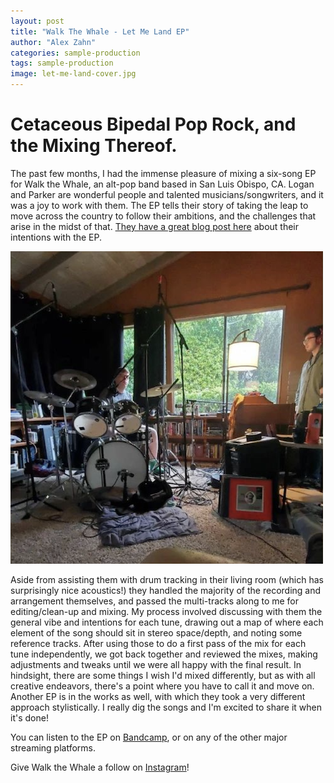 ```yaml
---
layout: post
title: "Walk The Whale - Let Me Land EP"
author: "Alex Zahn"
categories: sample-production
tags: sample-production
image: let-me-land-cover.jpg
---
```


# Cetaceous Bipedal Pop Rock, and the Mixing Thereof.

The past few months, I had the immense pleasure of mixing a six-song EP for Walk the Whale, an alt-pop band based in San Luis Obispo, CA. Logan and Parker are wonderful people and talented musicians/songwriters, and it was a joy to work with them. The EP tells their story of taking the leap to move across the country to follow their ambitions, and the challenges that arise in the midst of that. [They have a great blog post here](https://www.walkthewhale.com/blog-news/let-me-land-ep) about their intentions with the EP. 

![alt text](assets/img/let-me-land-drum-tracking.png "Love that vaulted ceiling.")

Aside from assisting them with drum tracking in their living room (which has surprisingly nice acoustics!) they handled the majority of the recording and arrangement themselves, and passed the multi-tracks along to me for editing/clean-up and mixing. My process involved discussing with them the general vibe and intentions for each tune, drawing out a map of where each element of the song should sit in stereo space/depth, and noting some reference tracks. After using those to do a first pass of the mix for each tune independently, we got back together and reviewed the mixes, making adjustments and tweaks until we were all happy with the final result. In hindsight, there are some things I wish I'd mixed differently, but as with all creative endeavors, there's a point where you have to call it and move on. Another EP is in the works as well, with which they took a very different approach stylistically. I really dig the songs and I'm excited to share it when it's done!

You can listen to the EP on [Bandcamp](https://walkthewhale.bandcamp.com/album/let-me-land), or on any of the other major streaming platforms.

Give Walk the Whale a follow on [Instagram](https://www.instagram.com/walkthewhaleband)!
